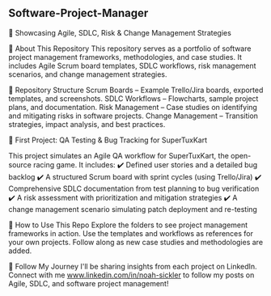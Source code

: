 ## Software-Project-Manager
🚀 Showcasing Agile, SDLC, Risk & Change Management Strategies

📌 About This Repository
This repository serves as a portfolio of software project management frameworks, methodologies, and case studies. It includes Agile Scrum board templates, SDLC workflows, risk management scenarios, and change management strategies.

📂 Repository Structure
Scrum Boards – Example Trello/Jira boards, exported templates, and screenshots.
SDLC Workflows – Flowcharts, sample project plans, and documentation.
Risk Management – Case studies on identifying and mitigating risks in software projects.
Change Management – Transition strategies, impact analysis, and best practices.

📌 First Project: QA Testing & Bug Tracking for SuperTuxKart

This project simulates an Agile QA workflow for SuperTuxKart, the open-source racing game. It includes:
✔️ Defined user stories and a detailed bug backlog
✔️ A structured Scrum board with sprint cycles (using Trello/Jira)
✔️ Comprehensive SDLC documentation from test planning to bug verification
✔️ A risk assessment with prioritization and mitigation strategies
✔️ A change management scenario simulating patch deployment and re-testing

🚀 How to Use This Repo
Explore the folders to see project management frameworks in action.
Use the templates and workflows as references for your own projects.
Follow along as new case studies and methodologies are added.

📢 Follow My Journey
I'll be sharing insights from each project on LinkedIn. Connect with me www.linkedin.com/in/noah-sickler to follow my posts on Agile, SDLC, and software project management!
